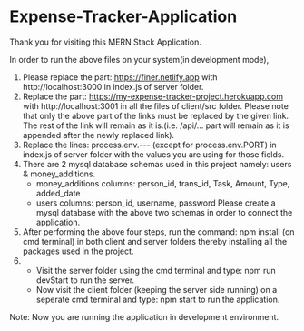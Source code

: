 # Expense-Tracker-Application
Thank you for visiting this MERN Stack Application.

In order to run the above files on your system(in development mode), 
1. Please replace the part: https://finer.netlify.app with http://localhost:3000 in index.js of server folder.
2. Replace the part: https://my-expense-tracker-project.herokuapp.com with http://localhost:3001 in all the files of client/src folder.
   Please note that only the above part of the links must be replaced by the given link. The rest of the link will remain as it is.(i.e. /api/...  part will remain as it is appended after the newly replaced link).
3. Replace the lines: process.env.--- (except for process.env.PORT) in index.js of server folder with the values you are using for those fields.
4. There are 2 mysql database schemas used in this project namely: users & money_additions.
   - money_additions columns: person_id, trans_id, Task, Amount, Type, added_date
   - users columns: person_id, username, password
Please create a mysql database with the above two schemas in order to connect the application.
5. After performing the above four steps, run the command: npm install (on cmd terminal) in both client and server folders thereby installing all the packages used in the project.
6. - Visit the server folder using the cmd terminal and type: npm run devStart to run the server.
   - Now visit the client folder (keeping the server side running) on a seperate cmd terminal and type: npm start to run the application.

Note: Now you are running the application in development environment.

